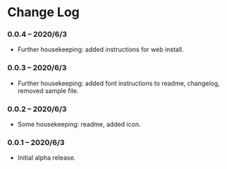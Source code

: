 # Change Log

### 0.0.4 – 2020/6/3

-   Further housekeeping: added instructions for web install.

### 0.0.3 – 2020/6/3

-   Further housekeeping: added font instructions to readme, changelog, removed sample file.

### 0.0.2 – 2020/6/3

-   Some housekeeping: readme, added icon.

### 0.0.1 – 2020/6/3

-   Initial alpha release.
